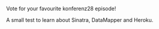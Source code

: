 Vote for your favourite konferenz28 episode!

A small test to learn about Sinatra, DataMapper and Heroku.
